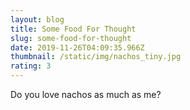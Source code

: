 ```yaml
---
layout: blog
title: Some Food For Thought
slug: some-food-for-thought
date: 2019-11-26T04:09:35.966Z
thumbnail: /static/img/nachos_tiny.jpg
rating: 3
---
```


Do you love nachos as much as me?
